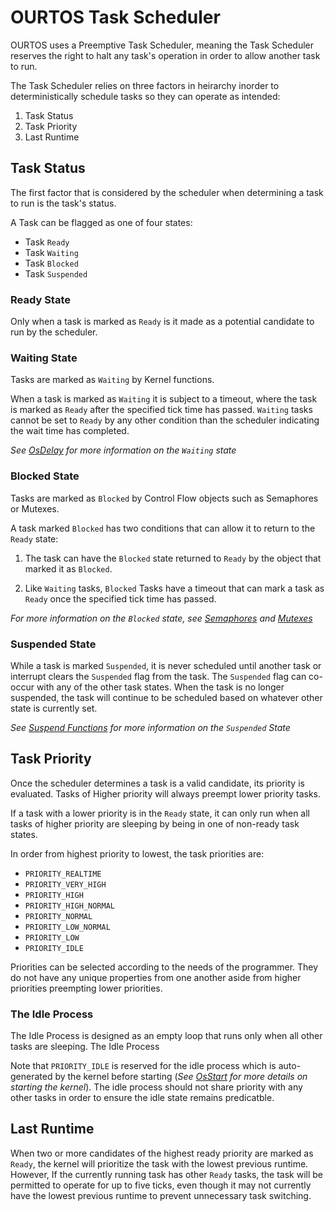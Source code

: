# OURTOS Task Scheduler

OURTOS uses a Preemptive Task Scheduler, meaning the Task Scheduler reserves the right to halt any task's operation in order to allow another task to run.

The Task Scheduler relies on three factors in heirarchy inorder to deterministically schedule tasks so they can operate as intended:

1) Task Status
2) Task Priority
3) Last Runtime


## Task Status

The first factor that is considered by the scheduler when determining a task to run is the task's status.

A Task can be flagged as one of four states:

- Task `Ready`
- Task `Waiting`
- Task `Blocked`
- Task `Suspended`

### Ready State

Only when a task is marked as `Ready` is it made as a potential candidate to run by the scheduler.

### Waiting State

Tasks are marked as `Waiting` by Kernel functions.

When a task is marked as `Waiting` it is subject to a timeout, where the task is marked as `Ready` after the specified tick time has passed. `Waiting` tasks cannot be set to `Ready` by any other condition than the scheduler indicating the wait time has completed.

*See [OsDelay](./../Functions/OsDelay.md) for more information on the `Waiting` state*

### Blocked State

Tasks are marked as `Blocked` by Control Flow objects such as Semaphores or Mutexes.

A task marked `Blocked` has two conditions that can allow it to return to the `Ready` state:

1) The task can have the `Blocked` state returned to `Ready` by the object that marked it as `Blocked`.

2) Like `Waiting` tasks, `Blocked` Tasks have a timeout that can mark a task as `Ready` once the specified tick time has passed.

*For more information on the `Blocked` state, see [Semaphores](./../Functions/Semaphores.md) and [Mutexes](./../Functions/Mutexes.md)*

### Suspended State

While a task is marked `Suspended`, it is never scheduled until another task or interrupt clears the `Suspended` flag from the task. The `Suspended` flag can co-occur with any of the other task states. When the task is no longer suspended, the task will continue to be scheduled based on whatever other state is currently set.

*See [Suspend Functions](./../Functions/Suspend.md) for more information on the `Suspended` State*

## Task Priority

Once the scheduler determines a task is a valid candidate, its priority is evaluated. Tasks of Higher priority will always preempt lower priority tasks.

If a task with a lower priority is in the `Ready` state, it can only run when all tasks of higher priority are sleeping by being in one of non-ready task states.

In order from highest priority to lowest, the task priorities are:

- `PRIORITY_REALTIME`
- `PRIORITY_VERY_HIGH`
- `PRIORITY_HIGH`
- `PRIORITY_HIGH_NORMAL`
- `PRIORITY_NORMAL`
- `PRIORITY_LOW_NORMAL`
- `PRIORITY_LOW`
- `PRIORITY_IDLE`

Priorities can be selected according to the needs of the programmer. They do not have any unique properties from one another aside from higher priorities preempting lower priorities.

### The Idle Process

The Idle Process is designed as an empty loop that runs only when all other tasks are sleeping. The Idle Process 

Note that `PRIORITY_IDLE` is reserved for the idle process which is auto-generated by the kernel before starting (*See [OsStart](./../Functions/OsStart.md) for more details on starting the kernel*). The idle process should not share priority with any other tasks in order to ensure the idle state remains predicatble.

## Last Runtime

When two or more candidates of the highest ready priority are marked as `Ready`, the kernel will prioritize the task with the lowest previous runtime. However, If the currently running task has other `Ready` tasks, the task will be permitted to operate for up to five ticks, even though it may not currently have the lowest previous runtime to prevent unnecessary task switching.